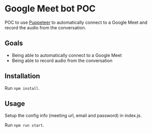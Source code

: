 # Google Meet bot POC

POC to use [Puppeteer](https://pptr.dev/) to automatically connect to a Google Meet and record the audio from the conversation.

## Goals

- Being able to automatically connect to a Google Meet 
- Being able to record audio from the conversation

## Installation

Run `npm install`.

## Usage

Setup the config info (meeting url, email and password) in index.js.

Run `npm run start`.
